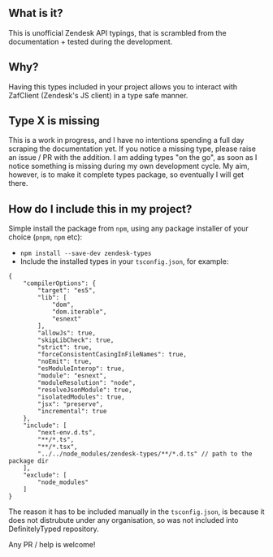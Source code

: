 ## What is it?

This is unofficial Zendesk API typings, that is scrambled from the documentation + tested during the development.

## Why?

Having this types included in your project allows you to interact with ZafClient (Zendesk's JS client) in a type safe manner.

## Type X is missing

This is a work in progress, and I have no intentions spending a full day scraping the documentation yet.
If you notice a missing type, please raise an issue / PR with the addition. I am adding types "on the go", as soon as I notice something is missing during my own development cycle.
My aim, however, is to make it complete types package, so eventually I will get there.

## How do I include this in my project?

Simple install the package from `npm`, using any package installer of your choice (`pnpm`, `npm` etc):

- `npm install --save-dev zendesk-types`
- Include the installed types in your `tsconfig.json`, for example:

```
{
	"compilerOptions": {
		"target": "es5",
		"lib": [
			"dom",
			"dom.iterable",
			"esnext"
		],
		"allowJs": true,
		"skipLibCheck": true,
		"strict": true,
		"forceConsistentCasingInFileNames": true,
		"noEmit": true,
		"esModuleInterop": true,
		"module": "esnext",
		"moduleResolution": "node",
		"resolveJsonModule": true,
		"isolatedModules": true,
		"jsx": "preserve",
		"incremental": true
	},
	"include": [
		"next-env.d.ts",
		"**/*.ts",
		"**/*.tsx",
		"../../node_modules/zendesk-types/**/*.d.ts" // path to the package dir
	],
	"exclude": [
		"node_modules"
	]
}
```

The reason it has to be included manually in the `tsconfig.json`, is because it does not distrubute under any organisation, so was not included into DefinitelyTyped repository.

Any PR / help is welcome!
